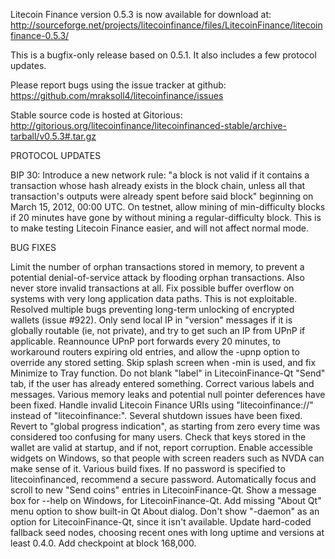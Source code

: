 Litecoin Finance version 0.5.3 is now available for download at:
http://sourceforge.net/projects/litecoinfinance/files/LitecoinFinance/litecoinfinance-0.5.3/

This is a bugfix-only release based on 0.5.1.
It also includes a few protocol updates.

Please report bugs using the issue tracker at github:
https://github.com/mraksoll4/litecoinfinance/issues

Stable source code is hosted at Gitorious:
http://gitorious.org/litecoinfinance/litecoinfinanced-stable/archive-tarball/v0.5.3#.tar.gz

PROTOCOL UPDATES

BIP 30: Introduce a new network rule: "a block is not valid if it contains a transaction whose hash already exists in the block chain, unless all that transaction's outputs were already spent before said block" beginning on March 15, 2012, 00:00 UTC.
On testnet, allow mining of min-difficulty blocks if 20 minutes have gone by without mining a regular-difficulty block. This is to make testing Litecoin Finance easier, and will not affect normal mode.

BUG FIXES

Limit the number of orphan transactions stored in memory, to prevent a potential denial-of-service attack by flooding orphan transactions. Also never store invalid transactions at all.
Fix possible buffer overflow on systems with very long application data paths. This is not exploitable.
Resolved multiple bugs preventing long-term unlocking of encrypted wallets
(issue #922).
Only send local IP in "version" messages if it is globally routable (ie, not private), and try to get such an IP from UPnP if applicable.
Reannounce UPnP port forwards every 20 minutes, to workaround routers expiring old entries, and allow the -upnp option to override any stored setting.
Skip splash screen when -min is used, and fix Minimize to Tray function.
Do not blank "label" in LitecoinFinance-Qt "Send" tab, if the user has already entered something.
Correct various labels and messages.
Various memory leaks and potential null pointer deferences have been fixed.
Handle invalid Litecoin Finance URIs using "litecoinfinance://" instead of "litecoinfinance:".
Several shutdown issues have been fixed.
Revert to "global progress indication", as starting from zero every time was considered too confusing for many users.
Check that keys stored in the wallet are valid at startup, and if not, report corruption.
Enable accessible widgets on Windows, so that people with screen readers such as NVDA can make sense of it.
Various build fixes.
If no password is specified to litecoinfinanced, recommend a secure password.
Automatically focus and scroll to new "Send coins" entries in LitecoinFinance-Qt.
Show a message box for --help on Windows, for LitecoinFinance-Qt.
Add missing "About Qt" menu option to show built-in Qt About dialog.
Don't show "-daemon" as an option for LitecoinFinance-Qt, since it isn't available.
Update hard-coded fallback seed nodes, choosing recent ones with long uptime and versions at least 0.4.0.
Add checkpoint at block 168,000.
